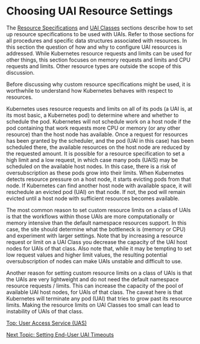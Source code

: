 # Choosing UAI Resource Settings

The [Resource Specifications](Resource_Specifications.md) and [UAI Classes](UAI_Classes.md) sections describe how to set up resource specifications to be used with UAIs. Refer to those sections for all procedures and specific data structures associated with resources. In this section the question of how and why to configure UAI resources is addressed. While Kubernetes resource requests and limits can be used for other things, this section focuses on memory requests and limits and CPU requests and limits. Other resource types are outside the scope of this discussion.

Before discussing why custom resource specifications might be used, it is worthwhile to understand how Kubernetes behaves with respect to resources.

Kubernetes uses resource requests and limits on all of its pods (a UAI is, at its most basic, a Kubernetes pod) to determine where and whether to schedule the pod. Kubernetes will not schedule work on a host node if the pod containing that work requests more CPU or memory (or any other resource) than the host node has available. Once a request for resources has been granted by the scheduler, and the pod (UAI in this case) has been scheduled there, the available resources on the host node are reduced by the requested amount. It is possible for a resource specification to set a high limit and a low request, in which case many pods (UAIS) may be scheduled on the available host nodes. In this case, there is a risk of oversubscription as these pods grow into their limits. When Kubernetes detects resource pressure on a host node, it starts evicting pods from that node. If Kubernetes can find another host node with available space, it will reschedule an evicted pod (UAI) on that node. If not, the pod will remain evicted until a host node with sufficient resources becomes available.

The most common reason to set custom resource limits on a class of UAIs is that the workflows within those UAIs are more computationally or memory intensive than the default namespace resources support. In this case, the site should determine what the bottleneck is (memory or CPU) and experiment with larger settings. Note that by increasing a resource request or limit on a UAI Class you decrease the capacity of the UAI host nodes for UAIs of that class. Also note that, while it may be tempting to set low request values and higher limit values, the resulting potential oversubscription of nodes can make UAIs unstable and difficult to use.

Another reason for setting custom resource limits on a class of UAIs is that the UAIs are very lightweight and do not need the default namespace resource requests / limits. This can increase the capacity of the pool of available UAI host nodes, for UAIs of that class. The caveat here is that Kubernetes will terminate any pod (UAI) that tries to grow past its resource limits. Making the resource limits on UAI Classes too small can lead to instability of UAIs of that class.

[Top: User Access Service (UAS)](index.md)

[Next Topic: Setting End-User UAI Timeouts](Setting_UAI_Timeouts.md)
